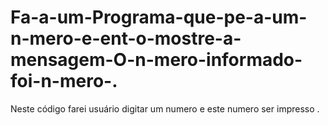 # Fa-a-um-Programa-que-pe-a-um-n-mero-e-ent-o-mostre-a-mensagem-O-n-mero-informado-foi-n-mero-.
Neste código farei  usuário digitar um numero e este numero ser impresso .
